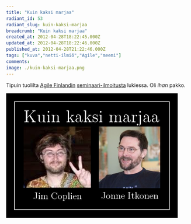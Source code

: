 ```yaml
---
title: "Kuin kaksi marjaa"
radiant_id: 53
radiant_slug: kuin-kaksi-marjaa
breadcrumb: "Kuin kaksi marjaa"
created_at: 2012-04-28T18:22:45.000Z
updated_at: 2012-04-28T18:22:46.000Z
published_at: 2012-04-28T21:22:46.000Z
tags: ["kuva","netti-ilmiö","Agile","meemi"]
comments:
image: ./kuin-kaksi-marjaa.png
---
```

<p>Tipuin tuolilta <a href="http://agilefinland.com/">Agile Finlandin</a> <a href="http://confluence.agilefinland.com/display/af/Agile+Seminar+in+Tampere+2012-05-22">seminaari-ilmoitusta</a> lukiessa.  Oli <em>ihan</em> pakko.</p>

![Kuin kaksi marjaa. Jim Coplien ja Jonne Itkonen. Eiku oikeesti!](./kuin-kaksi-marjaa.png)